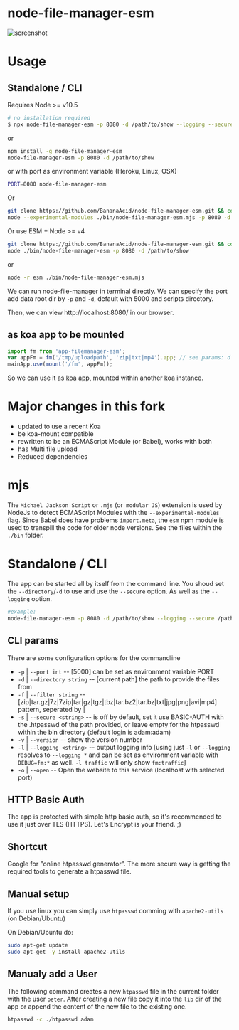 # node-file-manager-esm
![screenshot](https://user-images.githubusercontent.com/1894723/51090885-38a4f480-1783-11e9-9c27-e0380d8be67a.png)


# Usage

## Standalone / CLI
Requires Node >= v10.5

```sh
# no installation required
$ npx node-file-manager-esm -p 8080 -d /path/to/show --logging --secure --open
```
or
```sh
npm install -g node-file-manager-esm
node-file-manager-esm -p 8080 -d /path/to/show
```
or with port as environment variable (Heroku, Linux, OSX)
```sh
PORT=8080 node-file-manager-esm
```

Or

```sh
git clone https://github.com/BananaAcid/node-file-manager-esm.git && cd node-file-manager-esm && npm i
node --experimental-modules ./bin/node-file-manager-esm.mjs -p 8080 -d /path/to/show
```

Or use ESM + Node >= v4

```sh
git clone https://github.com/BananaAcid/node-file-manager-esm.git && cd node-file-manager-esm && npm i && npm i --only=dev
node ./bin/node-file-manager-esm -p 8080 -d /path/to/show
```
or
```sh
node -r esm ./bin/node-file-manager-esm.mjs
```

We can run node-file-manager in terminal directly. We can specify the port add data root dir by `-p` and `-d`, default with 5000 and scripts directory.

Then, we can view http://localhost:8080/ in our browser.



## as koa app to be mounted

```js
import fm from 'app-filemanager-esm';
var appFm = fm('/tmp/uploadpath', 'zip|txt|mp4').app; // see params: d & f
mainApp.use(mount('/fm', appFm));
```

So we can use it as koa app, mounted within another koa instance.

# Major changes in this fork
- updated to use a recent Koa
- be koa-mount compatible
- rewritten to be an ECMAScript Module (or Babel), works with both
- has Multi file upload
- Reduced dependencies

# mjs
The `Michael Jackson Script` or `.mjs` (or` modular JS`) extension is used by NodeJs to detect ECMAScript Modules with the `--experimental-modules` flag. Since Babel does have problems `import.meta`, the `esm` npm module is used to transpill the code for older node versions. See the files within the `./bin` folder.

# Standalone / CLI
The app can be started all by itself from the command line. You shoud set the `--directory`/`-d` to use and use the `--secure` option. As well as the `--logging` option.
```sh
#example:
node-file-manager-esm -p 8080 -d /path/to/show --logging --secure /path/to/htpasswd
```

## CLI params
There are some configuration options for the commandline

- `-p` | `--port int` -- [5000] can be set as environment variable PORT 
- `-d` | `--directory string` -- [current path] the path to provide the files from
- `-f` | `--filter string` -- [zip|tar.gz|7z|7zip|tar|gz|tgz|tbz|tar.bz2|tar.bz|txt|jpg|png|avi|mp4] pattern, seperated by |
- `-s` | `--secure <string>` -- is off by default, set it use BASIC-AUTH with the .htpasswd of the path provided, or leave empty for the htpasswd within the bin directory (default login is adam:adam)
- `-v` | `--version` -- show the version number
- `-l` | `--logging <string>` -- output logging info [using just `-l` or `--logging` resolves to `--logging *` and can be set as environment variable with `DEBUG=fm:*` as well. `-l traffic` will only show `fm:traffic`]
- `-o` | `--open` -- Open the website to this service (localhost with selected port)

## HTTP Basic Auth
The app is protected with simple http basic auth, so it's recommended to use it just over TLS (HTTPS). Let's Encrypt is your friend. ;)

## Shortcut
Google for "online htpasswd generator". The more secure way is getting the required tools to generate a htpasswd file.

## Manual setup
If you use linux you can simply use `htpasswd` comming with `apache2-utils` (on Debian/Ubuntu)

On Debian/Ubuntu do:
```bash
sudo apt-get update
sudo apt-get -y install apache2-utils
```

## Manualy add a User
The following command creates a new `htpasswd` file in the current folder with the user `peter`. After creating a new file copy it into the `lib` dir of the app or append the content of the new file to the existing one.
```bash
htpasswd -c ./htpasswd adam
```
